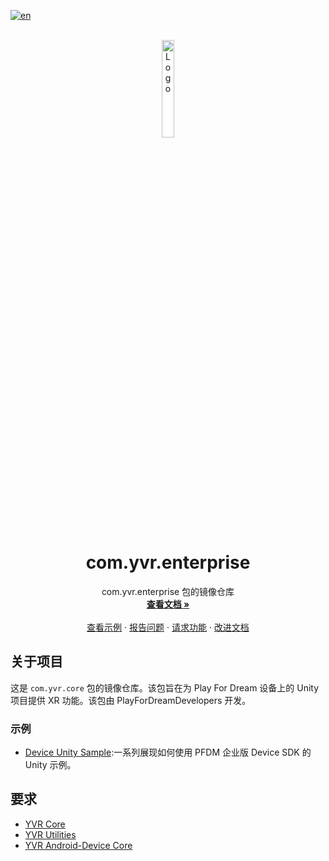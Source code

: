 [![en](https://img.shields.io/badge/lang-en-red.svg)](./README.md)

<br />
<div align="center">
    <a href="https://github.com/PlayForDreamDevelopers/com.yvr.core-mirror">
        <img src="https://www.pfdm.cn/en/static/img/logo.2b1b07e.png" alt="Logo" width="20%">
    </a>
    <h1 align="center"> com.yvr.enterprise </h1>
    <p align="center">
        com.yvr.enterprise 包的镜像仓库
        <br />
        <a href="https://github.com/PlayForDreamDevelopers/com.yvr.enterprise-mirror"><strong>查看文档 »</strong></a>
        <br />
        <br />
        <a href="#samples">查看示例</a>
        &middot;
        <a href="https://github.com/PlayForDreamDevelopers/com.yvr.enterprise-mirror/issues/new?template=bug_report.yml">报告问题</a>
        &middot;
        <a href="https://github.com/PlayForDreamDevelopers/com.yvr.enterprise-mirror/issues/new?template=feature_request.yml">请求功能</a>
        &middot;
        <a href="https://github.com/PlayForDreamDevelopers/com.yvr.enterprise-mirror/issues/new?template=documentation_update.yml">改进文档</a>
    </p>

</div>

## 关于项目

这是 `com.yvr.core` 包的镜像仓库。该包旨在为 Play For Dream 设备上的 Unity 项目提供 XR 功能。该包由 PlayForDreamDevelopers 开发。

### 示例

- [Device Unity Sample](https://github.com/PlayForDreamDevelopers/DeviceSample-Unity):一系列展现如何使用 PFDM 企业版 Device SDK 的 Unity 示例。


## 要求

-   [YVR Core](https://github.com/PlayForDreamDevelopers/com.yvr.core-mirror)
-   [YVR Utilities](https://github.com/PlayForDreamDevelopers/com.yvr.Utilities-mirror)
-   [YVR Android-Device Core](https://github.com/PlayForDreamDevelopers/com.yvr.android-device.core-mirror)